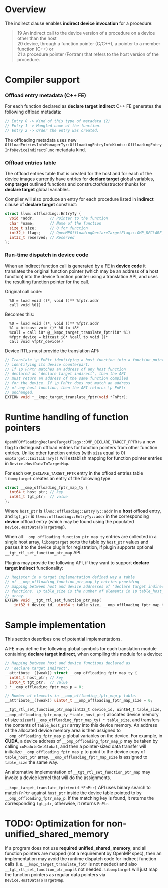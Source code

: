 # Overview

The indirect clause enables **indirect device invocation** for a procedure:
> 19 An indirect call to the device version of a procedure on a device other than the host<br>
> 20 device, through a function pointer (C/C++), a pointer to a member function (C++) or<br>
> 21 a procedure pointer (Fortran) that refers to the host version of the procedure.

# Compiler support
### Offload entry metadata (C++ FE)

For each function declared as **declare target indirect** C++ FE generates the following offload metadata:

```c++
// Entry 0 -> Kind of this type of metadata (2)
// Entry 1 -> Mangled name of the function.
// Entry 2 -> Order the entry was created.
```

The offloading metadata uses new `OffloadEntriesInfoManagerTy::OffloadingEntryInfoKinds::OffloadingEntryInfoDeviceIndirectFunc`  metadata kind.

### Offload entries table

The offload entries table that is created for the host and for each of the device images currently have entries for **declare target** global variables, **omp target** outlined functions and constructor/destructor thunks for **declare target** global variables.


Compiler will also produce an entry for each procedure listed in **indirect** clause of **declare target** construct:
```C++
struct llvm::offloading::EntryTy {
  void *addr;       // Pointer to the function
  char *name;       // Name of the function
  size_t size;      // 0 for function
  int32_t flags;    // OpenMPOffloadingDeclareTargetFlags::OMP_DECLARE_TARGET_FPTR
  int32_t reserved; // Reserved
};
```

### Run-time dispatch in device code

When an indirect function call is generated by a FE in **device code** it translates the original function pointer (which may be an address of a host function) into the device function pointer using a translation API, and uses the resulting function pointer for the call.

Original call code:

```
  %0 = load void ()*, void ()** %fptr.addr
  call void %0()
```

Becomes this:

```
  %0 = load void ()*, void ()** %fptr.addr
  %1 = bitcast void ()* %0 to i8*
  %call = call i8* @__kmpc_target_translate_fptr(i8* %1)
  %fptr_device = bitcast i8* %call to void ()*
  call void %fptr_device()
```

Device RTLs must provide the translation API:

```c++
// Translate \p FnPtr identifying a host function into a function pointer
// identifying its device counterpart.
// If \p FnPtr matches an address of any host function
// declared as 'declare target indirect', then the API
// must return an address of the same function compiled
// for the device. If \p FnPtr does not match an address
// of any host function, then the API returns \p FnPtr
// unchanged.
EXTERN void *__kmpc_target_translate_fptr(void *FnPtr);
```

# Runtime handling of function pointers

`OpenMPOffloadingDeclareTargetFlags::OMP_DECLARE_TARGET_FPTR` is a new flag to distinguish offload entries for function pointers from other function entries.  Unlike other function entries (with `size` equal to 0) `omptarget::InitLibrary()` will establish mapping for function pointer entries in `Device.HostDataToTargetMap`.

For each `OMP_DECLARE_TARGET_FPTR` entry in the offload entries table `libomptarget` creates an entry of the following type:

```c++
struct __omp_offloading_fptr_map_ty {
  int64_t host_ptr; // key
  int64_t tgt_ptr;  // value
};
```

Where `host_ptr` is `llvm::offloading::EntryTy::addr` in a **host** offload entry, and `tgt_ptr` is `llvm::offloading::EntryTy::addr` in the corresponding **device** offload entry (which may be found using the populated `Device.HostDataToTargetMap`).

When all `__omp_offloading_function_ptr_map_ty` entries are collected in a single host array, `libomptarget` sorts the table by `host_ptr` values and passes it to the device plugin for registration, if plugin supports optional `__tgt_rtl_set_function_ptr_map` API.

Plugins may provide the following API, if they want to support **declare target indirect** functionality:

```c++
// Register in a target implementation defined way a table
// of __omp_offloading_function_ptr_map_ty entries providing
// mapping between host and device addresses of 'declare target indirect'
// functions. \p table_size is the number of elements in \p table_host_ptr
// array.
EXTERN void __tgt_rtl_set_function_ptr_map(
    int32_t device_id, uint64_t table_size, __omp_offloading_fptr_map_ty *table_host_ptr);
```

# Sample implementation

This section describes one of potential implementations.

A FE may define the following global symbols for each translation module containing **declare target indirect**, when compiling this module for a device:

```c++
// Mapping between host and device functions declared as
// 'declare target indirect'.
__attribute__((weak)) struct __omp_offloading_fptr_map_ty {
  int64_t host_ptr; // key
  int64_t tgt_ptr;  // value
} *__omp_offloading_fptr_map_p = 0;

// Number of elements in __omp_offloading_fptr_map_p table.
__attribute__((weak)) uint64_t __omp_offloading_fptr_map_size = 0;
```

`__tgt_rtl_set_function_ptr_map(int32_t device_id, uint64_t table_size, __omp_offloading_fptr_map_ty *table_host_ptr)` allocates device memory of size `sizeof(__omp_offloading_fptr_map_ty) * table_size`, and transfers the contents of `table_host_ptr` array into this device memory.  An address of the allocated device memory area is then assigned to `__omp_offloading_fptr_map_p` global variables on the device.  For example, in **CUDA**, a device address of `__omp_offloading_fptr_map_p` may be taken by calling `cuModuleGetGlobal`, and then a pointer-sized data transfer will initialize `__omp_offloading_fptr_map_p` to point to the device copy of `table_host_ptr` array.  `__omp_offloading_fptr_map_size` is assigned to `table_size` the same way.

An alternative implementation of `__tgt_rtl_set_function_ptr_map` may invoke a device kernel that will do the assignments.

`__kmpc_target_translate_fptr(void *FnPtr)` API uses binary search to match `FnPtr` against `host_ptr` inside the device table pointed to by `__omp_offloading_fptr_map_p`.  If the matching key is found, it returns the corresponding `tgt_ptr`, otherwise, it returns `FnPtr`.

# TODO: Optimization for non-unified_shared_memory

If a program does not use **required unified_shared_memory**, and all function pointers are mapped (not a requirement by OpenMP spec), then an implementation may avoid the runtime dispatch code for indirect function calls (i.e. `__kmpc_target_translate_fptr` is not needed) and also `__tgt_rtl_set_function_ptr_map` is not needed.  `libomptarget` will just map the function pointers as regular data pointers via `Device.HostDataToTargetMap`.

